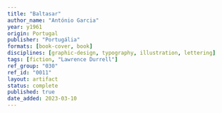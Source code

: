 ```yaml
---
title: "Baltasar"
author_name: "António Garcia"
year: y1961
origin: Portugal
publisher: "Portugália"
formats: [book-cover, book]
disciplines: [graphic-design, typography, illustration, lettering]
tags: [fiction, "Lawrence Durrell"]
ref_group: "030"
ref_id: "0011"
layout: artifact
status: complete
published: true
date_added: 2023-03-10
---
```

